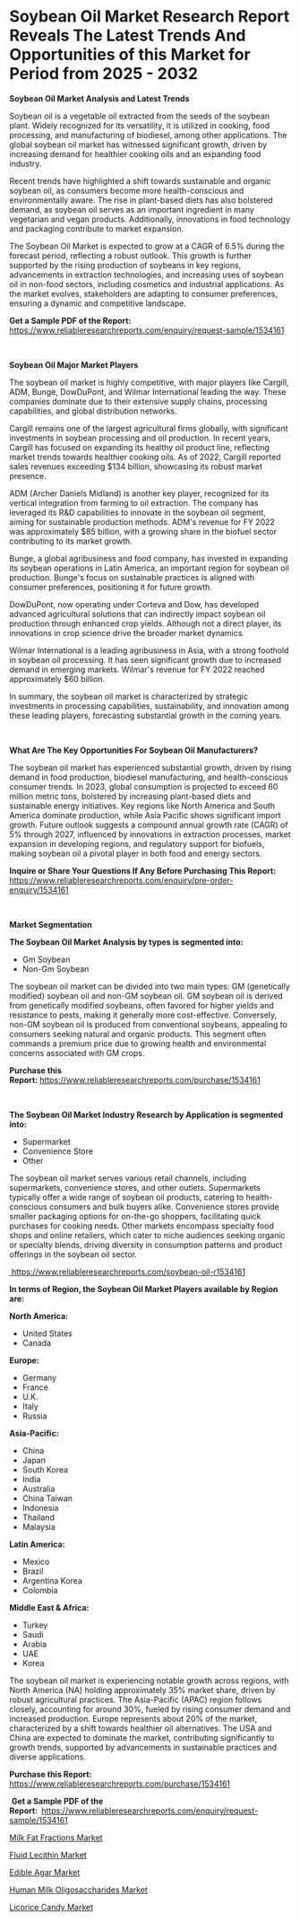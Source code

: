 <p><h1>Soybean Oil Market Research Report Reveals The Latest Trends And Opportunities of this Market for Period from 2025 - 2032</h1></p><p><strong>Soybean Oil Market Analysis and Latest Trends</strong></p>
<p><p>Soybean oil is a vegetable oil extracted from the seeds of the soybean plant. Widely recognized for its versatility, it is utilized in cooking, food processing, and manufacturing of biodiesel, among other applications. The global soybean oil market has witnessed significant growth, driven by increasing demand for healthier cooking oils and an expanding food industry.</p><p>Recent trends have highlighted a shift towards sustainable and organic soybean oil, as consumers become more health-conscious and environmentally aware. The rise in plant-based diets has also bolstered demand, as soybean oil serves as an important ingredient in many vegetarian and vegan products. Additionally, innovations in food technology and packaging contribute to market expansion.</p><p>The Soybean Oil Market is expected to grow at a CAGR of 6.5% during the forecast period, reflecting a robust outlook. This growth is further supported by the rising production of soybeans in key regions, advancements in extraction technologies, and increasing uses of soybean oil in non-food sectors, including cosmetics and industrial applications. As the market evolves, stakeholders are adapting to consumer preferences, ensuring a dynamic and competitive landscape.</p></p>
<p><strong>Get a Sample PDF of the Report:&nbsp;</strong> <a href="https://www.reliableresearchreports.com/enquiry/request-sample/1534161?utm_campaign=12&utm_medium=2&utm_source=Github&utm_content=ia&utm_term=14022025&utm_id=soybean-oil">https://www.reliableresearchreports.com/enquiry/request-sample/1534161</a></p>
<p>&nbsp;</p>
<p><strong>Soybean Oil Major Market Players</strong></p>
<p><p>The soybean oil market is highly competitive, with major players like Cargill, ADM, Bunge, DowDuPont, and Wilmar International leading the way. These companies dominate due to their extensive supply chains, processing capabilities, and global distribution networks.</p><p>Cargill remains one of the largest agricultural firms globally, with significant investments in soybean processing and oil production. In recent years, Cargill has focused on expanding its healthy oil product line, reflecting market trends towards healthier cooking oils. As of 2022, Cargill reported sales revenues exceeding $134 billion, showcasing its robust market presence.</p><p>ADM (Archer Daniels Midland) is another key player, recognized for its vertical integration from farming to oil extraction. The company has leveraged its R&D capabilities to innovate in the soybean oil segment, aiming for sustainable production methods. ADM's revenue for FY 2022 was approximately $85 billion, with a growing share in the biofuel sector contributing to its market growth.</p><p>Bunge, a global agribusiness and food company, has invested in expanding its soybean operations in Latin America, an important region for soybean oil production. Bunge's focus on sustainable practices is aligned with consumer preferences, positioning it for future growth.</p><p>DowDuPont, now operating under Corteva and Dow, has developed advanced agricultural solutions that can indirectly impact soybean oil production through enhanced crop yields. Although not a direct player, its innovations in crop science drive the broader market dynamics.</p><p>Wilmar International is a leading agribusiness in Asia, with a strong foothold in soybean oil processing. It has seen significant growth due to increased demand in emerging markets. Wilmar's revenue for FY 2022 reached approximately $60 billion.</p><p>In summary, the soybean oil market is characterized by strategic investments in processing capabilities, sustainability, and innovation among these leading players, forecasting substantial growth in the coming years.</p></p>
<p>&nbsp;</p>
<p><strong>What Are The Key Opportunities For Soybean Oil Manufacturers?</strong></p>
<p><p>The soybean oil market has experienced substantial growth, driven by rising demand in food production, biodiesel manufacturing, and health-conscious consumer trends. In 2023, global consumption is projected to exceed 60 million metric tons, bolstered by increasing plant-based diets and sustainable energy initiatives. Key regions like North America and South America dominate production, while Asia Pacific shows significant import growth. Future outlook suggests a compound annual growth rate (CAGR) of 5% through 2027, influenced by innovations in extraction processes, market expansion in developing regions, and regulatory support for biofuels, making soybean oil a pivotal player in both food and energy sectors.</p></p>
<p><strong>Inquire or Share Your Questions If Any Before Purchasing This Report:</strong> <a href="https://www.reliableresearchreports.com/enquiry/pre-order-enquiry/1534161?utm_campaign=12&utm_medium=2&utm_source=Github&utm_content=ia&utm_term=14022025&utm_id=soybean-oil">https://www.reliableresearchreports.com/enquiry/pre-order-enquiry/1534161</a></p>
<p>&nbsp;</p>
<p><strong>Market Segmentation</strong></p>
<p><strong>The Soybean Oil Market Analysis by types is segmented into:</strong></p>
<p><ul><li>Gm Soybean</li><li>Non-Gm Soybean</li></ul></p>
<p><p>The soybean oil market can be divided into two main types: GM (genetically modified) soybean oil and non-GM soybean oil. GM soybean oil is derived from genetically modified soybeans, often favored for higher yields and resistance to pests, making it generally more cost-effective. Conversely, non-GM soybean oil is produced from conventional soybeans, appealing to consumers seeking natural and organic products. This segment often commands a premium price due to growing health and environmental concerns associated with GM crops.</p></p>
<p><strong>Purchase this Report:&nbsp;</strong><a href="https://www.reliableresearchreports.com/purchase/1534161?utm_campaign=12&utm_medium=2&utm_source=Github&utm_content=ia&utm_term=14022025&utm_id=soybean-oil">https://www.reliableresearchreports.com/purchase/1534161</a></p>
<p>&nbsp;</p>
<p><strong>The Soybean Oil Market Industry Research by Application is segmented into:</strong></p>
<p><ul><li>Supermarket</li><li>Convenience Store</li><li>Other</li></ul></p>
<p><p>The soybean oil market serves various retail channels, including supermarkets, convenience stores, and other outlets. Supermarkets typically offer a wide range of soybean oil products, catering to health-conscious consumers and bulk buyers alike. Convenience stores provide smaller packaging options for on-the-go shoppers, facilitating quick purchases for cooking needs. Other markets encompass specialty food shops and online retailers, which cater to niche audiences seeking organic or specialty blends, driving diversity in consumption patterns and product offerings in the soybean oil sector.</p></p>
<p><a href="https://www.reliableresearchreports.com/soybean-oil-r1534161?utm_campaign=12&utm_medium=2&utm_source=Github&utm_content=ia&utm_term=14022025&utm_id=soybean-oil">&nbsp;https://www.reliableresearchreports.com/soybean-oil-r1534161</a></p>
<p><strong>In terms of Region, the Soybean Oil Market Players available by Region are:</strong></p>
<p>
    <p> <strong> North America: </strong>
        <ul>
            <li>United States</li>
            <li>Canada</li>
        </ul>
        </p> 
    <p> <strong> Europe: </strong>
        <ul>
            <li>Germany</li>
            <li>France</li>
            <li>U.K.</li>
            <li>Italy</li>
            <li>Russia</li>
        </ul>
        </p> 
    <p> <strong> Asia-Pacific: </strong>
        <ul>
            <li>China</li>
            <li>Japan</li>
            <li>South Korea</li>
            <li>India</li>
            <li>Australia</li>
            <li>China Taiwan</li>
            <li>Indonesia</li>
            <li>Thailand</li>
            <li>Malaysia</li>
        </ul>
        </p> 
    <p> <strong> Latin America: </strong>
        <ul>
            <li>Mexico</li>
            <li>Brazil</li>
            <li>Argentina Korea</li>
            <li>Colombia</li>
        </ul>
        </p> 
    <p> <strong> Middle East & Africa: </strong>
        <ul>
            <li>Turkey</li>
            <li>Saudi</li>
            <li>Arabia</li>
            <li>UAE</li>
            <li>Korea</li>
        </ul>
    </p>
    </p>
<p><p>The soybean oil market is experiencing notable growth across regions, with North America (NA) holding approximately 35% market share, driven by robust agricultural practices. The Asia-Pacific (APAC) region follows closely, accounting for around 30%, fueled by rising consumer demand and increased production. Europe represents about 20% of the market, characterized by a shift towards healthier oil alternatives. The USA and China are expected to dominate the market, contributing significantly to growth trends, supported by advancements in sustainable practices and diverse applications.</p></p>
<p><strong>Purchase this Report: </strong><a href="https://www.reliableresearchreports.com/purchase/1534161?utm_campaign=12&utm_medium=2&utm_source=Github&utm_content=ia&utm_term=14022025&utm_id=soybean-oil">https://www.reliableresearchreports.com/purchase/1534161</a></p>
<p>&nbsp;<strong>Get a Sample PDF of the Report:&nbsp;&nbsp;</strong><a href="https://www.reliableresearchreports.com/enquiry/request-sample/1534161?utm_campaign=12&utm_medium=2&utm_source=Github&utm_content=ia&utm_term=14022025&utm_id=soybean-oil">https://www.reliableresearchreports.com/enquiry/request-sample/1534161</a></p>
<p><strong></strong></p>
<p><p><a href="https://github.com/katonmarti489/Market-Research-Report-List-1/blob/main/milk-fat-fractions-market.md?utm_campaign=12&utm_medium=2&utm_source=Github&utm_content=ia&utm_term=14022025&utm_id=soybean-oil">Milk Fat Fractions Market</a></p><p><a href="https://github.com/mshiradeth/Market-Research-Report-List-1/blob/main/fluid-lecithin-market.md?utm_campaign=12&utm_medium=2&utm_source=Github&utm_content=ia&utm_term=14022025&utm_id=soybean-oil">Fluid Lecithin Market</a></p><p><a href="https://github.com/rushanday/Market-Research-Report-List-1/blob/main/edible-agar-market.md?utm_campaign=12&utm_medium=2&utm_source=Github&utm_content=ia&utm_term=14022025&utm_id=soybean-oil">Edible Agar Market</a></p><p><a href="https://github.com/nemcemakoi/Market-Research-Report-List-1/blob/main/human-milk-oligosaccharides-market.md?utm_campaign=12&utm_medium=2&utm_source=Github&utm_content=ia&utm_term=14022025&utm_id=soybean-oil">Human Milk Oligosaccharides Market</a></p><p><a href="https://github.com/sadithsondah72/Market-Research-Report-List-1/blob/main/licorice-candy-market.md?utm_campaign=12&utm_medium=2&utm_source=Github&utm_content=ia&utm_term=14022025&utm_id=soybean-oil">Licorice Candy Market</a></p></p>